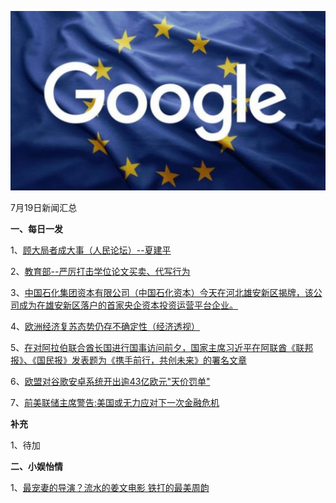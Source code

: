 ![07_01](.\07_19.jpg)

7月19日新闻汇总

**一、每日一发**

1、[顾大局者成大事（人民论坛）--夏建平](http://paper.people.com.cn/rmrb/html/2018-07/19/nw.D110000renmrb_20180719_3-04.htm)

2、[教育部--严厉打击学位论文买卖、代写行为](http://paper.people.com.cn/rmrb/html/2018-07/19/nw.D110000renmrb_20180719_4-04.htm)

3、[中国石化集团资本有限公司（中国石化资本）今天在河北雄安新区揭牌，该公司成为在雄安新区落户的首家央企资本投资运营平台企业。](http://paper.people.com.cn/rmrb/html/2018-07/19/nw.D110000renmrb_20180719_4-10.htm)

4、[欧洲经济复苏态势仍存不确定性（经济透视）](http://paper.people.com.cn/rmrb/html/2018-07/19/nw.D110000renmrb_20180719_1-22.htm)

5、[在对阿拉伯联合酋长国进行国事访问前夕，国家主席习近平在阿联酋《联邦报》、《国民报》发表题为《携手前行，共创未来》的署名文章](http://news.163.com/18/0718/17/DN116I58000189FH.html)

6、[欧盟对谷歌安卓系统开出逾43亿欧元"天价罚单"](http://news.163.com/18/0719/02/DN1TO8UV0001875O.html)

7、[前美联储主席警告:美国或无力应对下一次金融危机](http://news.163.com/18/0719/01/DN1Q21TL0001875O.html)



**补充**

1、待加



**二、小娱怡情**

1、[最宠妻的导演？流水的姜文电影 铁打的最美周韵](http://movie.67.com/tsjd/2018/07/19/924232.html)